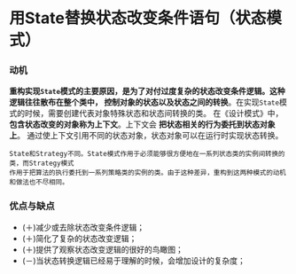 用State替换状态改变条件语句（状态模式）
========================================================================

### 动机
**重构实现`State`模式的主要原因，是为了对付过度复杂的状态改变条件逻辑。这种逻辑往往散布在整个类中，
控制对象的状态以及状态之间的转换**。在实现`State`模式的时候，需要创建代表对象特殊状态和状态间转换的类。
在《设计模式》中，**包含状态改变的对象称为上下文**。上下文会 **把状态相关的行为委托到状态对象上**。
通过使上下文引用不同的状态对象，状态对象可以在运行时实现状态转换。 
```
State和Strategy不同。State模式作用于必须能够很方便地在一系列状态类的实例间转换的类，而Strategy模式
作用于把算法的执行委托到一系列策略类的实例的类。由于这种差异，重构到这两种模式的动机和做法也不尽相同。
```

### 优点与缺点
+ (＋)减少或去除状态改变条件逻辑；
+ (＋)简化了复杂的状态改变逻辑；
+ (＋)提供了观察状态改变逻辑的很好的鸟瞰图；
+ (－)当状态转换逻辑已经易于理解的时候，会增加设计的复杂度；
